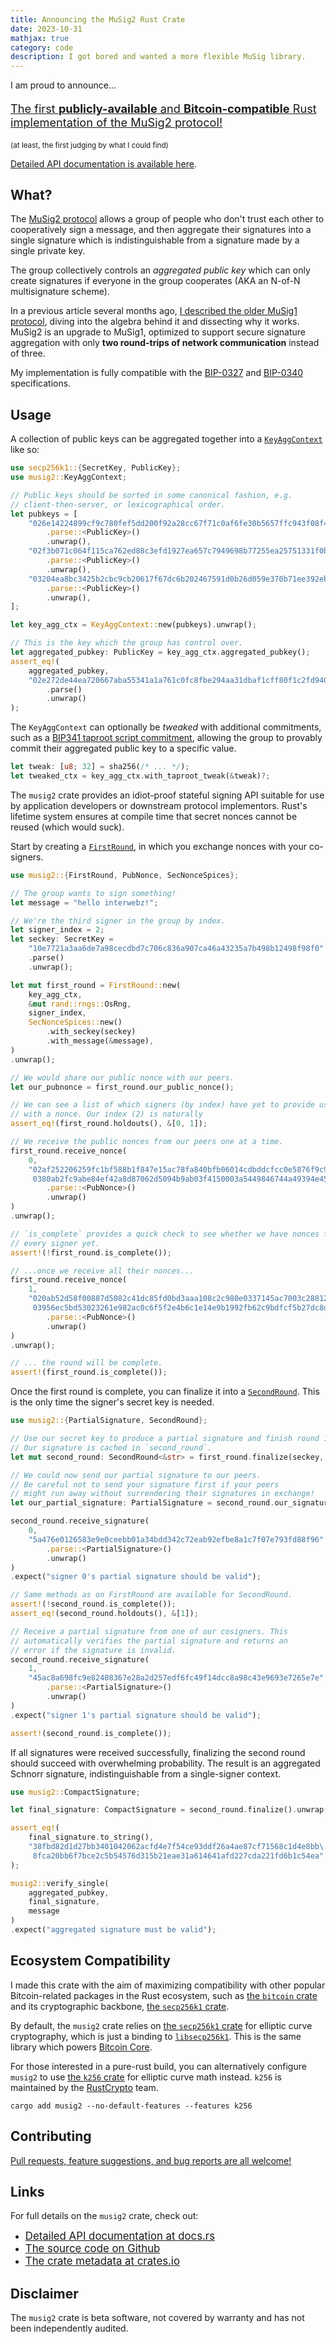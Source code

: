 ```yaml
---
title: Announcing the MuSig2 Rust Crate
date: 2023-10-31
mathjax: true
category: code
description: I got bored and wanted a more flexible MuSig library.
---
```


I am proud to announce...

<p style="font-size: 130%">
  <a href="https://github.com/conduition/musig2">
     The first <b>publicly-available</b> and <b>Bitcoin-compatible</b> Rust implementation of the MuSig2 protocol!
  </a>
</p>

<sub>(at least, the first judging by what I could find)</sub>

[Detailed API documentation is available here](https://docs.rs/musig2/latest/musig2/).

## What?

The [MuSig2 protocol](https://eprint.iacr.org/2020/1261) allows a group of people who don't trust each other to cooperatively sign a message, and then aggregate their signatures into a single signature which is indistinguishable from a signature made by a single private key.

The group collectively controls an _aggregated public key_ which can only create signatures if everyone in the group cooperates (AKA an N-of-N multisignature scheme).

In a previous article several months ago, [I described the older MuSig1 protocol](/cryptography/musig), diving into the algebra behind it and dissecting why it works. MuSig2 is an upgrade to MuSig1, optimized to support secure signature aggregation with only **two round-trips of network communication** instead of three.

My implementation is fully compatible with the [BIP-0327](https://github.com/bitcoin/bips/blob/master/bip-0327.mediawiki) and [BIP-0340](https://github.com/bitcoin/bips/blob/master/bip-0340.mediawiki) specifications.

## Usage

A collection of public keys can be aggregated together into a [`KeyAggContext`](https://docs.rs/musig2/latest/musig2/struct.KeyAggContext.html) like so:

```rust
use secp256k1::{SecretKey, PublicKey};
use musig2::KeyAggContext;

// Public keys should be sorted in some canonical fashion, e.g.
// client-then-server, or lexicographical order.
let pubkeys = [
    "026e14224899cf9c780fef5dd200f92a28cc67f71c0af6fe30b5657ffc943f08f4"
        .parse::<PublicKey>()
        .unwrap(),
    "02f3b071c064f115ca762ed88c3efd1927ea657c7949698b77255ea25751331f0b"
        .parse::<PublicKey>()
        .unwrap(),
    "03204ea8bc3425b2cbc9cb20617f67dc6b202467591d0b26d059e370b71ee392eb"
        .parse::<PublicKey>()
        .unwrap(),
];

let key_agg_ctx = KeyAggContext::new(pubkeys).unwrap();

// This is the key which the group has control over.
let aggregated_pubkey: PublicKey = key_agg_ctx.aggregated_pubkey();
assert_eq!(
    aggregated_pubkey,
    "02e272de44ea720667aba55341a1a761c0fc8fbe294aa31dbaf1cff80f1c2fd940"
        .parse()
        .unwrap()
);
```

The `KeyAggContext` can optionally be _tweaked_ with additional commitments, such as a [BIP341 taproot script commitment](https://github.com/bitcoin/bips/blob/master/bip-0341.mediawiki), allowing the group to provably commit their aggregated public key to a specific value.

```rust
let tweak: [u8; 32] = sha256(/* ... */);
let tweaked_ctx = key_agg_ctx.with_taproot_tweak(&tweak)?;
```

The `musig2` crate provides an idiot-proof stateful signing API suitable for use by application developers or downstream protocol implementors. Rust's lifetime system ensures at compile time that secret nonces cannot be reused (which would suck).

Start by creating a [`FirstRound`](https://docs.rs/musig2/latest/musig2/struct.FirstRound.html), in which you exchange nonces with your co-signers.

```rust
use musig2::{FirstRound, PubNonce, SecNonceSpices};

// The group wants to sign something!
let message = "hello interwebz!";

// We're the third signer in the group by index.
let signer_index = 2;
let seckey: SecretKey =
    "10e7721a3aa6de7a98cecdbd7c706c836a907ca46a43235a7b498b12498f98f0"
    .parse()
    .unwrap();

let mut first_round = FirstRound::new(
    key_agg_ctx,
    &mut rand::rngs::OsRng,
    signer_index,
    SecNonceSpices::new()
        .with_seckey(seckey)
        .with_message(&message),
)
.unwrap();

// We would share our public nonce with our peers.
let our_pubnonce = first_round.our_public_nonce();

// We can see a list of which signers (by index) have yet to provide us
// with a nonce. Our index (2) is naturally
assert_eq!(first_round.holdouts(), &[0, 1]);

// We receive the public nonces from our peers one at a time.
first_round.receive_nonce(
    0,
    "02af252206259fc1bf588b1f847e15ac78fa840bfb06014cdbddcfcc0e5876f9c9\
     0380ab2fc9abe84ef42a8d87062d5094b9ab03f4150003a5449846744a49394e45"
        .parse::<PubNonce>()
        .unwrap()
)
.unwrap();

// `is_complete` provides a quick check to see whether we have nonces from
// every signer yet.
assert!(!first_round.is_complete());

// ...once we receive all their nonces...
first_round.receive_nonce(
    1,
    "020ab52d58f00887d5082c41dc85fd0bd3aaa108c2c980e0337145ac7003c28812\
     03956ec5bd53023261e982ac0c6f5f2e4b6c1e14e9b1992fb62c9bdfcf5b27dc8d"
        .parse::<PubNonce>()
        .unwrap()
)
.unwrap();

// ... the round will be complete.
assert!(first_round.is_complete());
```

Once the first round is complete, you can finalize it into a [`SecondRound`](https://docs.rs/musig2/latest/musig2/struct.SecondRound.html). This is the only time the signer's secret key is needed.

```rust
use musig2::{PartialSignature, SecondRound};

// Use our secret key to produce a partial signature and finish round 1.
// Our signature is cached in `second_round`.
let mut second_round: SecondRound<&str> = first_round.finalize(seckey, message).unwrap();

// We could now send our partial signature to our peers.
// Be careful not to send your signature first if your peers
// might run away without surrendering their signatures in exchange!
let our_partial_signature: PartialSignature = second_round.our_signature();

second_round.receive_signature(
    0,
    "5a476e0126583e9e0ceebb01a34bdd342c72eab92efbe8a1c7f07e793fd88f96"
        .parse::<PartialSignature>()
        .unwrap()
)
.expect("signer 0's partial signature should be valid");

// Same methods as on FirstRound are available for SecondRound.
assert!(!second_round.is_complete());
assert_eq!(second_round.holdouts(), &[1]);

// Receive a partial signature from one of our cosigners. This
// automatically verifies the partial signature and returns an
// error if the signature is invalid.
second_round.receive_signature(
    1,
    "45ac8a698fc9e82408367e28a2d257edf6fc49f14dcc8a98c43e9693e7265e7e"
        .parse::<PartialSignature>()
        .unwrap()
)
.expect("signer 1's partial signature should be valid");

assert!(second_round.is_complete());
```

If all signatures were received successfully, finalizing the second round should succeed with overwhelming probability. The result is an aggregated Schnorr signature, indistinguishable from a single-signer context.

```rust
use musig2::CompactSignature;

let final_signature: CompactSignature = second_round.finalize().unwrap();

assert_eq!(
    final_signature.to_string(),
    "38fbd82d1d27bb3401042062acfd4e7f54ce93ddf26a4ae87cf71568c1d4e8bb\
     8fca20bb6f7bce2c5b54576d315b21eae31a614641afd227cda221fd6b1c54ea"
);

musig2::verify_single(
    aggregated_pubkey,
    final_signature,
    message
)
.expect("aggregated signature must be valid");
```

## Ecosystem Compatibility

I made this crate with the aim of maximizing compatibility with other popular Bitcoin-related packages in the Rust ecosystem, such as [the `bitcoin` crate](https://crates.io/crates/bitcoin) and its cryptographic backbone, [the `secp256k1` crate](https://crates.io/crates/secp256k1).

By default, the `musig2` crate relies on [the `secp256k1` crate](https://crates.io/crates/secp256k1) for elliptic curve cryptography, which is just a binding to [`libsecp256k1`](https://github.com/bitcoin-core/secp256k1). This is the same library which powers [Bitcoin Core](https://github.com/bitcoin-core/bitcoin).

For those interested in a pure-rust build, you can alternatively configure `musig2` to use [the `k256` crate](https://crates.io/crates/k256) for elliptic curve math instead. `k256` is maintained by the [RustCrypto](https://github.com/RustCrypto) team.

```
cargo add musig2 --no-default-features --features k256
```

## Contributing

[Pull requests, feature suggestions, and bug reports are all welcome!](https://github.com/conduition/musig2)

## Links

For full details on the `musig2` crate, check out:

- <a style="font-size: 120%" href="https://docs.rs/musig2/latest/musig2/">Detailed API documentation at docs.rs</a>
- <a style="font-size: 120%" href="https://github.com/conduition/musig2">The source code on Github</a>
- <a style="font-size: 120%" href="https://crates.io/crates/musig2">The crate metadata at crates.io</a>

## Disclaimer

The `musig2` crate is beta software, not covered by warranty and has not been independently audited.
